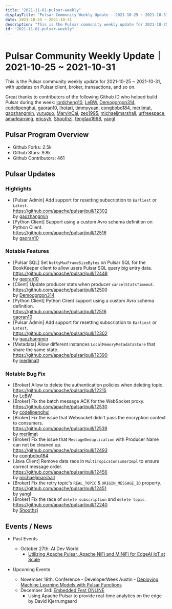 ```yaml
---
title: "2021-11-01-pulsar-weekly"
displayTitle: "Pulsar Community Weekly Update - 2021-10-25 ~ 2021-10-31"
date: 2021-10-25 ~ 2021-10-31
description: "This is the Pulsar community weekly update for 2021-10-25 ~ 2021-10-31, with updates on Pulsar client, broker, transactions, and so on."
id: "2021-11-01-pulsar-weekly"
---
```


# Pulsar Community Weekly Update｜ 2021-10-25 ~ 2021-10-31

This is the Pulsar community weekly update for 2021-10-25 ~ 2021-10-31, with updates on Pulsar client, broker, transactions, and so on.

Great thanks to contributors of the following Github ID who helped build Pulsar during the week:
[lordcheng10](https://github.com/lordcheng10), [LeBW](https://github.com/LeBW), [Demogorgon314](https://github.com/Demogorgon314), [codelipenghui](https://github.com/codelipenghui), [gaoran10](https://github.com/gaoran10), [lhotari](https://github.com/lhotari), [timmyyuan](https://github.com/timmyyuan), [congbobo184](https://github.com/congbobo184), [merlimat](https://github.com/merlimat), [gaozhangmin](https://github.com/gaozhangmin), [yuruguo](https://github.com/yuruguo), [MarvinCai](https://github.com/MarvinCai), [zeo1995](https://github.com/zeo1995), [michaeljmarshall](https://github.com/michaeljmarshall), [urfreespace](https://github.com/urfreespace), [amarlearning](https://github.com/amarlearning), [ericsyh](https://github.com/ericsyh), [Shoothzj](https://github.com/Shoothzj), [fengtao1998](https://github.com/fengtao1998), [yangl](https://github.com/yangl)

## Pulsar Program Overview
- Github Forks: 2.5k
- Github Stars: 9.8k
- Github Contributors: 461

## Pulsar Updates

### Highlights
 
- [Pulsar Admin] Add support for resetting subscription to `Earliest` or `Latest`.
<br>https://github.com/apache/pulsar/pull/12302 
<br>by [gaozhangmin](https://github.com/gaozhangmin)
- [Python Client] Support using a custom Avro schema definition on Python Client.
<br>https://github.com/apache/pulsar/pull/12516 
<br>by [gaoran10](https://github.com/gaoran10)

### Notable Features
- [Pulsar SQL] Set `NettyMaxFrameSizeBytes` on Pulsar SQL for the BookKeeper client to allow users Pulsar SQL query big entry data.
<br>https://github.com/apache/pulsar/pull/12448 
<br>by [gaoran10](https://github.com/gaoran10)
- [Client] Update producer stats when producer `cancelStatsTimeout`.<br>https://github.com/apache/pulsar/pull/12500
<br>by [Demogorgon314](https://github.com/Demogorgon314)
- [Python Client]  Python Client support using a custom Avro schema definition.
<br>https://github.com/apache/pulsar/pull/12516 
<br>[gaoran10](https://github.com/gaoran10)
- [Pulsar Admin] Add support for resetting subscription to `Earliest` or `Latest`.
<br>https://github.com/apache/pulsar/pull/12302 
<br>by [gaozhangmin](https://github.com/gaozhangmin)
- [Metadata] Allow different instances `LocalMemoryMetadataStore` that share the same state.
<br>https://github.com/apache/pulsar/pull/12390 
<br>by [merlimat](https://github.com/merlimat))
### Notable Bug Fix
- [Broker] Allow to delete the authentication policies when deleting topic.<br>https://github.com/apache/pulsar/pull/12215
<br>by [LeBW](https://github.co`m/LeBW)
- [Broker] Fix the batch message ACK for the WebSocket proxy.<br>https://github.com/apache/pulsar/pull/12530 
<br>by [codelipenghui](https://github.com/codelipenghui)
- [Broker] Fix the issue that Websocket didn't pass the encryption context to consumers.
<br>https://github.com/apache/pulsar/pull/12539 
<br>by [merlimat](https://github.com/merlimat)
- [Broker] Fix the issue that `MessageDeduplication` with Producer Name can not be cleaned up.
<br>https://github.com/apache/pulsar/pull/12493 
<br>by [congbobo184](https://github.com/congbobo184)
- [Java Client] Remove data race in `MultiTopicsConsumerImpl` to ensure correct message order.
<br>https://github.com/apache/pulsar/pull/12456 
<br>by [michaeljmarshall](https://github.com/michaeljmarshall)
- [Broker] Fix the retry topic's `REAL_TOPIC` & `ORIGIN_MESSAGE_ID` property.
<br>https://github.com/apache/pulsar/pull/12451 
<br>by [yangl](https://github.com/yangl)
- [Broker] Fix the race of `delete subscription` and `delete topic`.
<br>https://github.com/apache/pulsar/pull/12240 
<br>by [Shoothzj](https://github.com/Shoothzj)


## Events / News
- Past Events
   - October 27th: AI Dev World
     - [Utilizing Apache Pulsar, Apache NiFi and MiNiFi for EdgeAI IoT at Scale](https://www.youtube.com/watch?v=7hSGHzEIIns&t=120s)
  
- Upcoming Events
   - November 18th: Conference - DeveloperWeek Austin
         - [Deploying Machine Learning Models with Pulsar Functions](https://www.developerweek.com/Austin/conference/)
   - December 3rd: [Embedded Fest ONLINE](https://embeddedfest.com/)
        - Using Apache Pulsar to provide real-time analytics on the edge by David Kjerrumgaard

